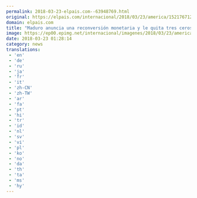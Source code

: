 ```yaml
---
permalink: 2018-03-23-elpais.com--63948769.html
original: https://elpais.com/internacional/2018/03/23/america/1521767129_975583.html#?ref=rss&format=simple&link=link
domain: elpais.com
title: "Maduro anuncia una reconversión monetaria y le quita tres ceros al bolívar"
image: https://ep00.epimg.net/internacional/imagenes/2018/03/23/america/1521767129_975583_1521767288_rrss_normal.jpg
date: 2018-03-23 01:28:14
category: news
translations: 
 - 'en'
 - 'de'
 - 'ru'
 - 'ja'
 - 'fr'
 - 'it'
 - 'zh-CN'
 - 'zh-TW'
 - 'ar'
 - 'fa'
 - 'pt'
 - 'hi'
 - 'tr'
 - 'id'
 - 'nl'
 - 'sv'
 - 'vi'
 - 'pl'
 - 'ko'
 - 'no'
 - 'da'
 - 'th'
 - 'ta'
 - 'ms'
 - 'hy'
---
```


